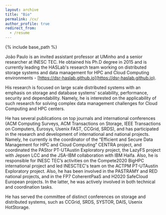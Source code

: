 ```yaml
---
layout: archive
title: "Bio"
permalink: /cv/
author_profile: true
redirect_from:
  - /resume
---
```


{% include base_path %}

João Paulo is an invited assistant professor at UMinho and a senior researcher at INESC TEC. He obtained his Ph.D degree in 2015 and is currently leading the HASLab's research team working on distributed storage systems and data management for HPC and Cloud Computing environments - [https://dsr-haslab.github.io](https://dsr-haslab.github.io).

His research is focused on large scale distributed systems with an emphasis on storage and database systems' scalability, performance, security and dependability. Namely, he is interested on the applicability of such research for solving complex data management challenges for Cloud Computing and HPC centers. 

He has several publications on top journals and international conferences (ACM Computing Surveys, ACM Transactions on Storage, IEEE Transactions on Computers, Eurosys, Usenix FAST, CCGrid, SRDS), and has participated in the research and development of international and national projects. Namely, he currently is the coordinator of the “Efficient and Secure Data Management for HPC and Cloud Computing” CENTRA project, and coordinated the PAStor PT-UTAustin Exploratory project, the LazyFS project with Jepsen LCC and the JSA-IBM collaboration with IBM Haifa. Also, he is responsible for INESC TEC’s activities on the Compete2020 BigHPC international project and led INESCTEC's team on the ACTPM PT-UTAustin Exploratory project. Also, he has been involved in the PASTRAMY and RED national projects, and in the FP7 CoherentPaaS and H2020 SafeCloud European projects. In the latter, he was actively involved in both technical and coordination tasks. 

He has served the committee of distinct conferences on storage and distributed systems, such as CCGrid, SRDS, SYSTOR, DAIS, Usenix HotStorage.